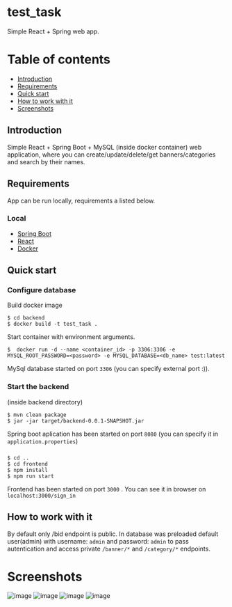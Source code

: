 # test_task
Simple React + Spring web app.
# Table of contents
- [Introduction](https://github.com/danillo19/test_task/blob/master/README.md#introduction)
- [Requirements](https://github.com/danillo19/test_task/blob/master/README.md#requirements)
- [Quick start](https://github.com/danillo19/test_task/blob/master/README.md#quick-start)
- [How to work with it](https://github.com/danillo19/test_task/blob/master/README.md#how-to-work-with-it)
- [Screenshots](https://github.com/danillo19/test_task/blob/master/README.md#screenshots)

## Introduction
Simple React + Spring Boot + MySQL (inside docker container) web application, where you can create/update/delete/get banners/categories and search by their names.

## Requirements
App can be run locally, requirements a listed below.

### Local
- [Spring Boot](https://spring.io/projects/spring-boot)
- [React](https://reactjs.org/)
- [Docker](https://www.docker.com/products/docker-desktop/)

## Quick start
### Configure database

Build docker image
```
$ cd backend
$ docker build -t test_task .
```
Start container with environment arguments.
```
$  docker run -d --name <container_id> -p 3306:3306 -e MYSQL_ROOT_PASSWORD=<password> -e MYSQL_DATABASE=<db_name> test:latest
```
MySql database started on port `3306` (you can specify external port :)).

### Start the backend
(inside backend directory)
```
$ mvn clean package
$ jar -jar target/backend-0.0.1-SNAPSHOT.jar
```
Spring boot aplication has been started on port `8080` (you can specify it in `application.properties`)

###
```
$ cd ..
$ cd frontend
$ npm install
$ npm run start
```
Frontend has been started on port `3000` .
You can see it in browser on `localhost:3000/sign_in`

## How to work with it
By default only /bid endpoint is public.
In database was preloaded default user(admin) with username: `admin` and password: `admin` to pass autentication and access private 
`/banner/*` and `/category/*` endpoints.


# Screenshots
![image](https://user-images.githubusercontent.com/71901824/178946087-f1c95dc6-0b5e-46eb-8b76-f34ca70c4835.png)
![image](https://user-images.githubusercontent.com/71901824/178946130-b9319b5e-8131-471f-a45b-60d8c4c0deeb.png)
![image](https://user-images.githubusercontent.com/71901824/178946154-68c14dc9-e164-4562-b402-b21d38ad9186.png)
![image](https://user-images.githubusercontent.com/71901824/178946186-98ce443f-e263-49a5-8c1c-0de30ee8bc1e.png)




